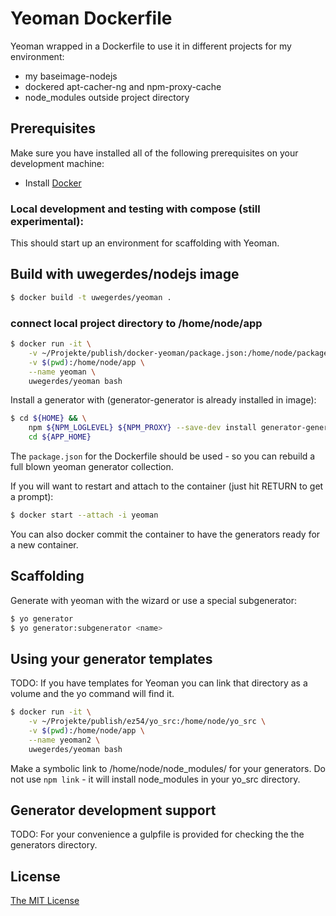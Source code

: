 # Yeoman Dockerfile

Yeoman wrapped in a Dockerfile to use it in different projects for my environment:

* my baseimage-nodejs
* dockered apt-cacher-ng and npm-proxy-cache
* node_modules outside project directory

## Prerequisites

Make sure you have installed all of the following prerequisites on your development machine:

* Install [Docker](https://docs.docker.com/installation/#installation)

### Local development and testing with compose (still experimental):

This should start up an environment for scaffolding with Yeoman.

## Build with uwegerdes/nodejs image

```bash
$ docker build -t uwegerdes/yeoman .
```

### connect local project directory to /home/node/app

```bash
$ docker run -it \
	-v ~/Projekte/publish/docker-yeoman/package.json:/home/node/package.json \
	-v $(pwd):/home/node/app \
	--name yeoman \
	uwegerdes/yeoman bash
```

Install a generator with (generator-generator is already installed in image):

```bash
$ cd ${HOME} && \
	npm ${NPM_LOGLEVEL} ${NPM_PROXY} --save-dev install generator-generator && \
	cd ${APP_HOME}
```

The `package.json` for the Dockerfile should be used - so you can rebuild a full blown yeoman generator collection.

If you will want to restart and attach to the container (just hit RETURN to get a prompt):

```bash
$ docker start --attach -i yeoman
```

You can also docker commit the container to have the generators ready for a new container.

## Scaffolding

Generate with yeoman with the wizard or use a special subgenerator:

```bash
$ yo generator
$ yo generator:subgenerator <name>
```

## Using your generator templates

TODO: If you have templates for Yeoman you can link that directory as a volume and the yo command will find it.

```bash
$ docker run -it \
	-v ~/Projekte/publish/ez54/yo_src:/home/node/yo_src \
	-v $(pwd):/home/node/app \
	--name yeoman2 \
	uwegerdes/yeoman bash
```

Make a symbolic link to /home/node/node_modules/ for your generators. Do not use `npm link` - it will install node_modules in your yo_src directory.

## Generator development support

TODO: For your convenience a gulpfile is provided for checking the the generators directory.

## License

[The MIT License](LICENSE.md)
